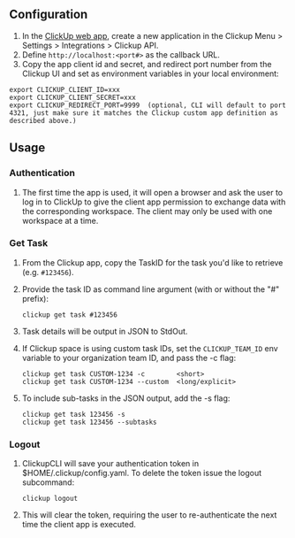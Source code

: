 ## Configuration

1. In the [ClickUp web app](https://app.clickup.com), create a new application in the Clickup Menu > Settings > Integrations > Clickup API. 
1. Define `http://localhost:<port#>` as the callback URL.
1. Copy the app client id and secret, and redirect port number from the Clickup UI and set as environment variables in your local environment: 

```
export CLICKUP_CLIENT_ID=xxx
export CLICKUP_CLIENT_SECRET=xxx
export CLICKUP_REDIRECT_PORT=9999  (optional, CLI will default to port 4321, just make sure it matches the Clickup custom app definition as described above.)
```

## Usage  

### Authentication
1. The first time the app is used, it will open a browser and ask the user to log in to ClickUp to give the client app permission to exchange data with the corresponding workspace. The client may only be used with one workspace at a time.

### Get Task  

1. From the Clickup app, copy the TaskID for the task you'd like to retrieve (e.g. `#123456`).  
1. Provide the task ID as command line argument (with or without the "#" prefix):

    ```
    clickup get task #123456
    ```
    
1. Task details will be output in JSON to StdOut. 
1. If Clickup space is using custom task IDs, set the `CLICKUP_TEAM_ID` env variable to your organization team ID, and pass the -c flag:
    ```
    clickup get task CUSTOM-1234 -c        <short>
    clickup get task CUSTOM-1234 --custom  <long/explicit>
    ```
1. To include sub-tasks in the JSON output, add the -s flag:
    ```
    clickup get task 123456 -s
    clickup get task 123456 --subtasks
    ```

### Logout
1. ClickupCLI will save your authentication token in $HOME/.clickup/config.yaml.  To delete the token issue the logout subcommand:
    ```
    clickup logout
    ```
1. This will clear the token, requiring the user to re-authenticate the next time the client app is executed.
